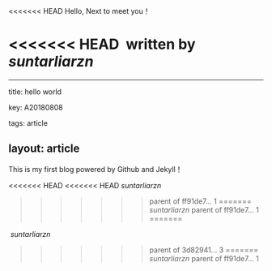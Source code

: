 <<<<<<< HEAD
Hello, Next to meet you！

<<<<<<< HEAD
​                                                                               written  by *suntarliarzn*
=======
---
title: hello world

key: A20180808

tags: article

layout: article 
---

This is my first blog powered by Github and Jekyll！



<<<<<<< HEAD
<<<<<<< HEAD
​                                                                                           *suntarliarzn*
>>>>>>> parent of ff91de7... 1
=======
​                                                                                           *suntarliarzn*
>>>>>>> parent of ff91de7... 1
=======


​                                                                                           *suntarliarzn*
>>>>>>> parent of 3d82941... 3
=======
​                                                                                           *suntarliarzn*
>>>>>>> parent of ff91de7... 1
